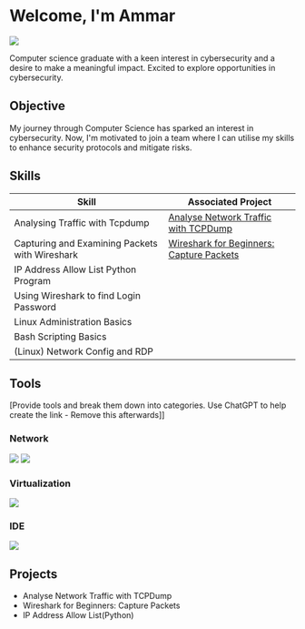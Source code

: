 # Welcome, I'm Ammar
<a href="https://www.linkedin.com/in/mohamedammar28/"><img src="https://img.shields.io/badge/-LinkedIn-0072b1?&style=for-the-badge&logo=linkedin&logoColor=white" /></a>

Computer science graduate with a keen interest in cybersecurity and a desire to make a meaningful impact. Excited to explore opportunities in cybersecurity.

## Objective
My journey through Computer Science has sparked an interest in cybersecurity. Now, I'm motivated to join a team where I can utilise my skills to enhance security protocols and mitigate risks.

## Skills

| Skill                                         | Associated Project         |
|-----------------------------------------------|----------------------------|
| Analysing Traffic with Tcpdump                | <a href="https://github.com/Ammarisanewbie/tcpdump/blob/main/README.md">Analyse Network Traffic with TCPDump</a>|
| Capturing and Examining Packets with Wireshark| <a href="https://github.com/Ammarisanewbie/UsingWireshark">Wireshark for Beginners: Capture Packets </a>|
| IP Address Allow List Python Program          | |
| Using Wireshark to find Login Password        | |
| Linux Administration Basics                   | |
| Bash Scripting Basics                         | |
| (Linux) Network Config and RDP                | |



## Tools
[Provide tools and break them down into categories. Use ChatGPT to help create the link - Remove this afterwards]]

### Network
<div>
    <img src="https://img.shields.io/badge/-Wireshark-1679A7?&style=for-the-badge&logo=Wireshark&logoColor=white" />
    <img src="https://img.shields.io/badge/-Tcpdump-EF3B2D?&style=for-the-badge&logo=Tcpdump&logoColor=white" />
</div>

### Virtualization 
<div>
    <img src="https://img.shields.io/badge/-Oracle%20Virtual%20Box-EF3B2D?&style=for-the-badge&logo=Oracle&logoColor=white" />
</div>

### IDE
<div>
    <img src="https://img.shields.io/badge/-Visual%20Studio%20Code-007ACC?&style=for-the-badge&logo=Visual%20Studio%20Code&logoColor=white" />
</div>


## Projects
- Analyse Network Traffic with TCPDump
- Wireshark for Beginners: Capture Packets
- IP Address Allow List(Python)
